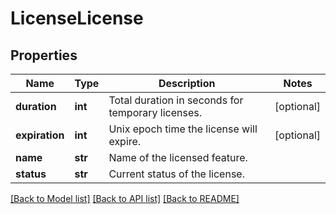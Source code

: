 # LicenseLicense

## Properties
Name | Type | Description | Notes
------------ | ------------- | ------------- | -------------
**duration** | **int** | Total duration in seconds for temporary licenses. | [optional] 
**expiration** | **int** | Unix epoch time the license will expire. | [optional] 
**name** | **str** | Name of the licensed feature. | 
**status** | **str** | Current status of the license. | 

[[Back to Model list]](../README.md#documentation-for-models) [[Back to API list]](../README.md#documentation-for-api-endpoints) [[Back to README]](../README.md)


